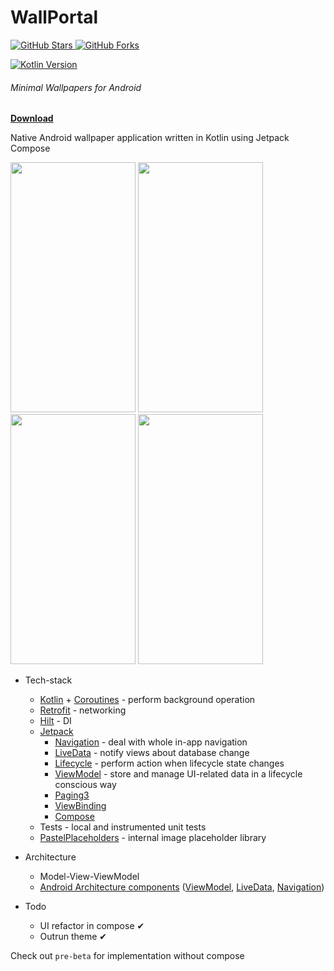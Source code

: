 # WallPortal
 <a title="GitHub Stars" target="_blank" href="https://github.com/zedlabs/WallPortal/stargazers">
  <img alt="GitHub Stars" src="https://img.shields.io/github/stars/zedlabs/Wallportal.svg?label=Stars&style=social">
  </a>  
  
  <a title="GitHub Forks" target="_blank" href="https://github.com/zedlabs/WallPortal/network/members">
  <img alt="GitHub Forks" src="https://img.shields.io/github/forks/zedlabs/WallPortal.svg?label=Forks&style=social">
  </a>
  </br>
  
 [![Kotlin Version](https://img.shields.io/badge/Kotlin-1.4.10-blue.svg)](https://kotlinlang.org)
###### *Minimal Wallpapers for Android*
[**Download**](https://github.com/zedlabs/WallPortal/releases/download/2.0/app-release.apk)

Native Android wallpaper application written in Kotlin using Jetpack Compose

<img src="https://github.com/zedlabs/WallPortal/blob/master/screenshots/new.png" width="200" height="400">    <img src="https://github.com/zedlabs/WallPortal/blob/master/screenshots/pop.png" width="200" height="400"> <img src="https://github.com/zedlabs/WallPortal/blob/master/screenshots/detCol.png" width="200" height="400"> <img src="https://github.com/zedlabs/WallPortal/blob/master/screenshots/detExp.png" width="200" height="400"> 

* Tech-stack
    * [Kotlin](https://kotlinlang.org/) + [Coroutines](https://kotlinlang.org/docs/reference/coroutines-overview.html) - perform background operation
    * [Retrofit](https://square.github.io/retrofit/) - networking
    * [Hilt](https://github.com/google/dagger) - DI
    * [Jetpack](https://developer.android.com/jetpack)
        * [Navigation](https://developer.android.com/topic/libraries/architecture/navigation/) - deal with whole in-app navigation
        * [LiveData](https://developer.android.com/topic/libraries/architecture/livedata) - notify views about database change
        * [Lifecycle](https://developer.android.com/topic/libraries/architecture/lifecycle) - perform action when lifecycle state changes
        * [ViewModel](https://developer.android.com/topic/libraries/architecture/viewmodel) - store and manage UI-related data in a lifecycle conscious way
        * [Paging3](https://developer.android.com/jetpack/androidx/releases/paging)
        * [ViewBinding](https://developer.android.com/topic/libraries/view-binding)
        * [Compose]()
    * Tests - local and instrumented unit tests 
    * [PastelPlaceholders](https://github.com/zedlabs/pastelPlaceholders) - internal image placeholder library
* Architecture
    * Model-View-ViewModel
    * [Android Architecture components](https://developer.android.com/topic/libraries/architecture) ([ViewModel](https://developer.android.com/topic/libraries/architecture/viewmodel), [LiveData](https://developer.android.com/topic/libraries/architecture/livedata), [Navigation](https://developer.android.com/jetpack/androidx/releases/navigation))
 
 * Todo
   * UI refactor in compose ✔
   * Outrun theme ✔


Check out ``pre-beta`` for implementation without compose 
